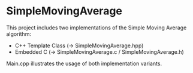 # SimpleMovingAverage

This project includes two implementations of the Simple Moving Average algorithm:

- C++ Template Class (-> SimpleMovingAverage.hpp)
- Embedded C (-> SimpleMovingAverage.c / SimpleMovingAverage.h)

Main.cpp illustrates the usage of both implementation variants.


